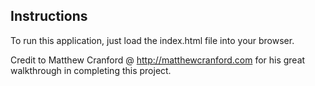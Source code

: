 ## Instructions

To run this application, just load the index.html file into your browser.

Credit to Matthew Cranford @ http://matthewcranford.com for his great walkthrough in completing this project.
